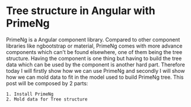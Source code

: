 # Tree structure in Angular with PrimeNg

PrimeNg is a Angular component library. Compared to other component libraries like ngbootstrap or material, PrimeNg comes with more advance components which can't be found elsewhere, one of them being the tree structure.
Having the component is one thing but having to build the tree data which can be used by the component is another hard part.
Therefore today I will firstly show how we can use PrimeNg and secondly I will show how we can mold data to fit in the model used to build PrimeNg tree.
This post will be composed by 2 parts:

```
1. Install PrimeNg
2. Mold data for Tree structure
```
